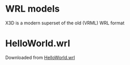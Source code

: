 # WRL models

X3D is a modern superset of the old (VRML) WRL format

# HelloWorld.wrl
Downloaded from [HelloWorld.wrl](http://www.web3d.org/x3d/content/examples/HelloWorld.wrl)
